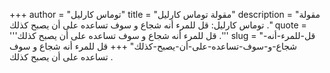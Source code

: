 +++
author = "توماس كارليل"
title = "مقولة توماس كارليل"
description = "مقولة توماس كارليل: قل للمرء أنه شجاع و سوف تساعده على أن يصبح كذلك ."
quote = '''قل للمرء أنه شجاع و سوف تساعده على أن يصبح كذلك .'''
slug = "قل-للمرء-أنه-شجاع-و-سوف-تساعده-على-أن-يصبح-كذلك"
+++
قل للمرء أنه شجاع و سوف تساعده على أن يصبح كذلك .
